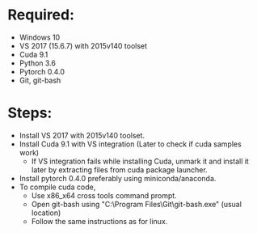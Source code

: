 # Required:
  * Windows 10
  * VS 2017 (15.6.7) with 2015v140 toolset
  * Cuda 9.1
  * Python 3.6
  * Pytorch 0.4.0
  * Git, git-bash
  
# Steps:
  * Install VS 2017 with 2015v140 toolset.
  * Install Cuda 9.1 with VS integration (Later to check if cuda samples work)
    * If VS integration fails while installing Cuda, unmark it and install it later by extracting files from cuda package launcher.
  * Install pytorch 0.4.0 preferably using miniconda/anaconda.
  * To compile cuda code,
    * Use x86_x64 cross tools command prompt.
    * Open git-bash using "C:\Program Files\Git\git-bash.exe" (usual location)
    * Follow the same instructions as for linux.
